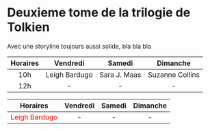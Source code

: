 # Deuxieme tome de la trilogie de Tolkien

Avec une storyline toujours aussi solide, bla bla bla

|**Horaires**|**Vendredi**|**Samedi**|**Dimanche**|
|:-:|:----:|:----:|:----:|
|10h|Leigh Bardugo|Sara J. Maas|Suzanne Collins|
|12h|-|-|-|

|**Horaires**|**Vendredi**|**Samedi**|**Dimanche**|
|:-:|:----:|:----:|:----:|
|<font color='red'>Leigh Bardugo</font>|-|-|-|
